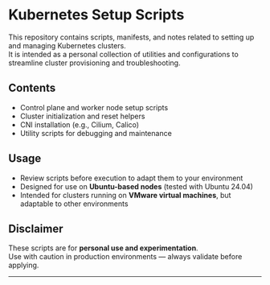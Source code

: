 # Kubernetes Setup Scripts

This repository contains scripts, manifests, and notes related to setting up and managing Kubernetes clusters.  
It is intended as a personal collection of utilities and configurations to streamline cluster provisioning and troubleshooting.

## Contents
- Control plane and worker node setup scripts  
- Cluster initialization and reset helpers  
- CNI installation (e.g., Cilium, Calico)  
- Utility scripts for debugging and maintenance  

## Usage
- Review scripts before execution to adapt them to your environment  
- Designed for use on **Ubuntu-based nodes** (tested with Ubuntu 24.04)  
- Intended for clusters running on **VMware virtual machines**, but adaptable to other environments  

## Disclaimer
These scripts are for **personal use and experimentation**.  
Use with caution in production environments — always validate before applying.

---
